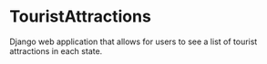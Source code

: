 # TouristAttractions
Django web application that allows for users to see a list of tourist attractions in each state.
